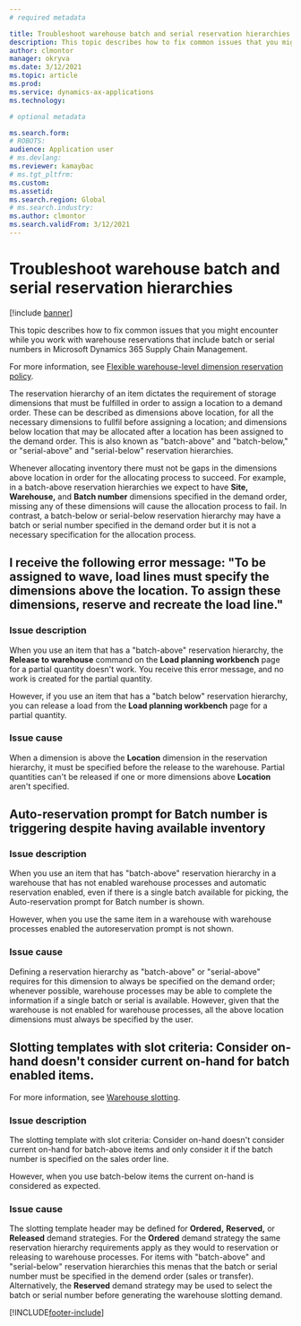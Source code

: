 ```yaml
---
# required metadata

title: Troubleshoot warehouse batch and serial reservation hierarchies
description: This topic describes how to fix common issues that you might encounter while reservation hierarcies that use batch or serial dimensions in Microsoft Dynamics 365 Supply Chain Management.
author: clmontor
manager: okryva
ms.date: 3/12/2021
ms.topic: article
ms.prod: 
ms.service: dynamics-ax-applications
ms.technology: 

# optional metadata

ms.search.form: 
# ROBOTS: 
audience: Application user
# ms.devlang: 
ms.reviewer: kamaybac
# ms.tgt_pltfrm: 
ms.custom: 
ms.assetid: 
ms.search.region: Global
# ms.search.industry: 
ms.author: clmontor
ms.search.validFrom: 3/12/2021
---
```


# Troubleshoot warehouse batch and serial reservation hierarchies

[!include [banner](../includes/banner.md)]

This topic describes how to fix common issues that you might encounter while you work with warehouse reservations that include batch or serial numbers in Microsoft Dynamics 365 Supply Chain Management.

For more information, see [Flexible warehouse-level dimension reservation policy](flexible-warehouse-level-dimension-reservation.md).

The reservation hierarchy of an item dictates the requirement of storage dimensions that must be fulfilled in order to assign a location to a demand order. These can be described as dimensions above location, for all the necessary dimensions to fullfil before assigning a location; and dimensions below location that may be allocated after a location has been assigned to the demand order. This is also known as "batch-above" and "batch-below," or "serial-above" and "serial-below" reservation hierarchies.

Whenever allocating inventory there must not be gaps in the dimensions above location in order for the allocating process to succeed. For example, in a batch-above reservation hierarchies we expect to have **Site,** **Warehouse,** and **Batch number** dimensions specified in the demand order, missing any of these dimensions will cause the allocation process to fail. In contrast, a batch-below or serial-below reservation hierarchy may have a batch or serial number specified in the demand order but it is not a necessary specification for the allocation process.


## I receive the following error message: "To be assigned to wave, load lines must specify the dimensions above the location. To assign these dimensions, reserve and recreate the load line."

### Issue description

When you use an item that has a "batch-above" reservation hierarchy, the **Release to warehouse** command on the **Load planning workbench** page for a partial quantity doesn't work. You receive this error message, and no work is created for the partial quantity.

However, if you use an item that has a "batch below" reservation hierarchy, you can release a load from the **Load planning workbench** page for a partial quantity.

### Issue cause

When a dimension is above the **Location** dimension in the reservation hierarchy, it must be specified before the release to the warehouse. Partial quantities can't be released if one or more dimensions above **Location** aren't specified.


## Auto-reservation prompt for Batch number is triggering despite having available inventory 

### Issue description

When you use an item that has "batch-above" reservation hierarchy in a warehouse that has not enabled warehouse processes and automatic reservation enabled, even if there is a single batch available for picking, the Auto-reservation prompt for Batch number is shown.

However, when you use the same item in a warehouse with warehouse processes enabled the autoreservation prompt is not shown.

### Issue cause

Defining a reservation hierarchy as "batch-above" or "serial-above" requires for this dimension to always be specified on the demand order; whenever possible, warehouse processes may be able to complete the information if a single batch or serial is available. However, given that the warehouse is not enabled for warehouse processes, all the above location dimensions must always be specified by the user.


## Slotting templates with slot criteria: Consider on-hand doesn't consider current on-hand for batch enabled items.

For more information, see [Warehouse slotting](warehouse-slotting.md).

### Issue description

The slotting template with slot criteria: Consider on-hand doesn't consider current on-hand for batch-above items and only consider it if the batch number is specified on the sales order line.

However, when you use batch-below items the current on-hand is considered as expected.

### Issue cause

The slotting template header may be defined for **Ordered,** **Reserved,** or **Released** demand strategies. For the **Ordered** demand strategy the same reservation hierarchy requirements apply as they would to reservation or releasing to warehouse processes. For items with "batch-above" and "serial-below" reservation hierarchies this menas that the batch or serial number must be specified in the demend order (sales or transfer). Alternatively, the **Reserved** demand strategy may be used to select the batch or serial number before generating the warehouse slotting demand.


[!INCLUDE[footer-include](../../includes/footer-banner.md)]

